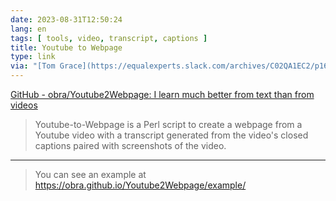 ```yaml
---
date: 2023-08-31T12:50:24
lang: en
tags: [ tools, video, transcript, captions ]
title: Youtube to Webpage
type: link
via: "[Tom Grace](https://equalexperts.slack.com/archives/C02QA1EC2/p1693481604853969)"
---
```


[GitHub - obra/Youtube2Webpage: I learn much better from text than from videos](https://github.com/obra/Youtube2Webpage)

> Youtube-to-Webpage is a Perl script to create a webpage from a Youtube video with a transcript generated from the video's closed captions paired with screenshots of the video.

---

> You can see an example at <https://obra.github.io/Youtube2Webpage/example/>
